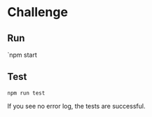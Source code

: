 # Challenge

## Run

`npm start

## Test

`npm run test`

If you see no error log, the tests are successful.

